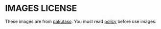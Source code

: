 # IMAGES LICENSE

These images are from [pakutaso](https://www.pakutaso.com).
You must read [policy](https://www.pakutaso.com/userpolicy.html) before use images.
